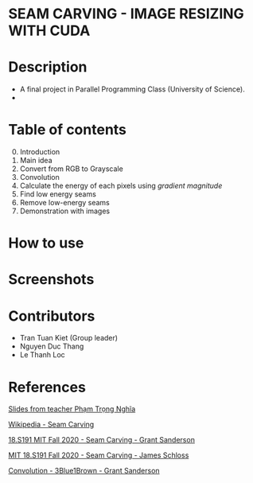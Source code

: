 # SEAM CARVING - IMAGE RESIZING WITH CUDA

# Description

- A final project in Parallel Programming Class (University of Science).
-

# Table of contents

0. Introduction
1. Main idea
2. Convert from RGB to Grayscale
3. Convolution
4. Calculate the energy of each pixels using _gradient magnitude_
5. Find low energy seams
6. Remove low-energy seams
7. Demonstration with images

# How to use

# Screenshots

# Contributors

- Tran Tuan Kiet (Group leader)
- Nguyen Duc Thang
- Le Thanh Loc

# References

<a href="https://drive.google.com/drive/folders/19_KM-2h6aa5OE8wDsM6kk5THcPHfKLjS">Slides from teacher Phạm Trọng Nghĩa</a>

<a href="https://en.wikipedia.org/wiki/Seam_carving">Wikipedia - Seam Carving</a>

<a href="https://www.youtube.com/watch?v=rpB6zQNsbQU">18.S191 MIT Fall 2020 - Seam Carving - Grant Sanderson</a>

<a href="https://www.youtube.com/watch?v=ALcohd1q3dk">MIT 18.S191 Fall 2020 - Seam Carving - James Schloss</a>

<a href="https://www.youtube.com/watch?v=KuXjwB4LzSA">Convolution - 3Blue1Brown - Grant Sanderson</a>
